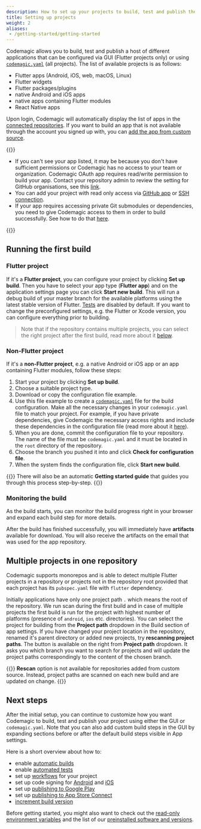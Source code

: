 ```yaml
---
description: How to set up your projects to build, test and publish them with Codemagic
title: Setting up projects
weight: 2
aliases:
 - /getting-started/getting-started
---
```


Codemagic allows you to build, test and publish a host of different applications that can be configured via GUI (Flutter projects only) or using [`codemagic.yaml`](../building/yaml) (all projects). The list of available projects is as follows: 
* Flutter apps (Android, iOS, web, macOS, Linux)
* Flutter widgets
* Flutter packages/plugins
* native Android and iOS apps
* native apps containing Flutter modules
* React Native apps

Upon login, Codemagic will automatically display the list of apps in the [connected repositories](./signup#connecting-several-repository-accounts). If you want to build an app that is not available through the account you signed up with, you can [add the app from custom source](./adding-apps-from-custom-sources).

{{<notebox>}}
* If you can't see your app listed, it may be because you don't have sufficient permissions or Codemagic has no access to your team or organization. Codemagic OAuth app requires read/write permission to build your app. Contact your repository admin to review the setting for GitHub organisations, see this [link](./github-organization-accounts).
* You can add your project with read only access via [GitHub app](./codemagic-github-app) or [SSH connection](./adding-apps-from-custom-sources).
* If your app requires accessing private Git submodules or dependencies, you need to give Codemagic access to them in order to build successfully. See how to do that [here](../building/access-private-git-submodules). 

{{</notebox>}}

## Running the first build

### Flutter project

If it's a **Flutter project**, you can configure your project by clicking **Set up build**. Then you have to select your app type (**Flutter app**) and on the application settings page you can click **Start new build**. This will run a debug build of your master branch for the available platforms using the latest stable version of Flutter. [Tests](../testing/running-automated-tests) are disabled by default. If you want to change the preconfigured settings, e.g. the Flutter or Xcode version, you can configure everything prior to building. 

> Note that if the repository contains multiple projects, you can select the right project after the first build, read more about it [below](#multiple-projects-in-one-repository).

### Non-Flutter project

If it's a **non-Flutter project**, e.g. a native Android or iOS app or an app containing Flutter modules, follow these steps: 
1. Start your project by clicking **Set up build**. 
2. Choose a suitable project type. 
3. Download or copy the configuration file example.
4. Use this file example to create a [`codemagic.yaml`](../building/yaml) file for the build configuration. Make all the necessary changes in your `codemagic.yaml` file to match your project. For example, if you have private dependencies, give Codemagic the necessary access rights and include these dependencies in the configuration file (read more about it [here](https://docs.codemagic.io/building/access-private-git-submodules/)). 
5. When you are done, commit the configuration file to your repository. The name of the file must be `codemagic.yaml` and it must be located in the `root` directory of the repository.
6. Choose the branch you pushed it into and click **Check for configuration file**. 
7. When the system finds the configuration file, click **Start new build**.

{{<notebox>}}
There will also be an automatic **Getting started guide** that guides you through this process step-by-step.
{{</notebox>}}

### Monitoring the build

As the build starts, you can monitor the build progress right in your browser and expand each build step for more details.

After the build has finished successfully, you will immediately have **artifacts** available for download. You will also receive the artifacts on the email that was used for the app repository.

## Multiple projects in one repository

Codemagic supports monorepos and is able to detect multiple Flutter projects in a repository or projects not in the repository root provided that each project has its `pubspec.yaml` file with `flutter` dependency.

Initially applications have only one project path `.` which means the root of the repository. We run scan during the first build and in case of multiple projects the first build is run for the project with highest number of platforms (presence of `android`, `ios` etc. directories). You can select the project for building from the **Project path** dropdown in the Build section of app settings. If you have changed your project location in the repository, renamed it's parent directory or added new projects, try **rescanning project paths**. The button is available on the right from **Project path** dropdown. It asks you which branch you want to search for projects and will update the project paths correspondingly to the content of the chosen branch.

{{<notebox>}}
**Rescan** option is not available for repositories added from custom source. Instead, project paths are scanned on each new build and are updated on change.
{{</notebox>}}

## Next steps

After the initial setup, you can continue to customize how you want Codemagic to build, test and publish your project using either the GUI or `codemagic.yaml`. Note that you can also add custom build steps in the GUI by expanding sections before or after the default build steps visible in App settings. 

Here is a short overview about how to:

* enable [automatic builds](../building/automatic-build-triggering)
* enable [automated tests](../testing/running-automated-tests)
* set up [workflows](./creating-workflows) for your project
* set up code signing for [Android](../code-signing/android-code-signing) and [iOS](../code-signing/ios-code-signing)
* set up [publishing to Google Play](../publishing/publishing-to-google-play)
* set up [publishing to App Store Connect](../publishing/publishing-to-app-store)
* [increment build version](../building/build-versioning)

Before getting started, you might also want to check out the [read-only environment variables](../building/environment-variables) and the list of our [preinstalled software and versions](../releases-and-versions/versions).
